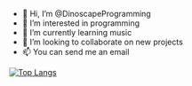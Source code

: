 - 👋 Hi, I’m @DinoscapeProgramming
- 👀 I’m interested in programming
- 🌱 I’m currently learning music
- 💞️ I’m looking to collaborate on new projects
- 📫 You can send me an email

[![Top Langs](https://github-readme-stats.vercel.app/api/top-langs/?username=DinoscapeProgramming)]()
